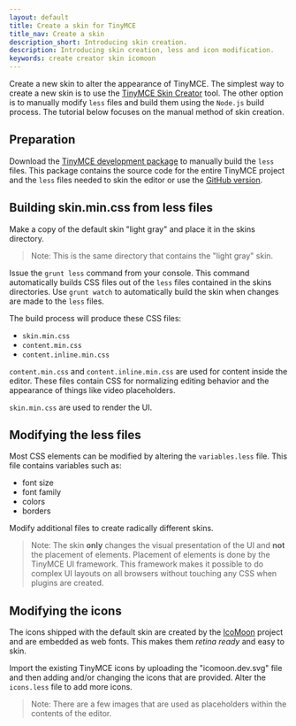 ```yaml
---
layout: default
title: Create a skin for TinyMCE
title_nav: Create a skin
description_short: Introducing skin creation.
description: Introducing skin creation, less and icon modification.
keywords: create creator skin icomoon
---
```


Create a new skin to alter the appearance of TinyMCE. The simplest way to create a new skin is to use the [TinyMCE Skin Creator](http://skin.tinymce.com/) tool. The other option is to manually modify `less` files and build them using the `Node.js` build process. The tutorial below focuses on the manual method of skin creation.

## Preparation

Download the [TinyMCE development package](https://www.tinymce.com/download/) to manually build the `less` files. This package contains the source code for the entire TinyMCE project and the `less` files needed to skin the editor or use the [GitHub version](https://github.com/tinymce/tinymce/).

## Building skin.min.css from less files

Make a copy of the default skin "light gray" and place it in the skins directory.

> Note: This is the same directory that contains the "light gray" skin.

Issue the `grunt less` command from your console. This command automatically builds CSS files out of the `less` files contained in the skins directories. Use `grunt watch` to automatically build the skin when changes are made to the `less` files.

The build process will produce these CSS files:
* `skin.min.css`
* `content.min.css`
* `content.inline.min.css`

`content.min.css` and `content.inline.min.css` are used for content inside the editor. These files contain CSS for normalizing editing behavior and the appearance of things like video placeholders.

`skin.min.css` are used to render the UI.

## Modifying the less files

Most CSS elements can be modified by altering the `variables.less` file. This file contains variables such as:
* font size
* font family
* colors
* borders

Modify additional files to create radically different skins. 

> Note: The skin **only** changes the visual presentation of the UI and **not** the placement of elements. Placement of elements is done by the TinyMCE UI framework. This framework makes it possible to do complex UI layouts on all browsers without touching any CSS when plugins are created.

## Modifying the icons

The icons shipped with the default skin are created by the [IcoMoon](http://icomoon.io/) project and are embedded as web fonts. This makes them *retina ready* and easy to skin.

Import the existing TinyMCE icons by uploading the "icomoon.dev.svg" file and then adding and/or changing the icons that are provided. Alter the `icons.less` file to add more icons.

> Note: There are a few images that are used as placeholders within the contents of the editor.

